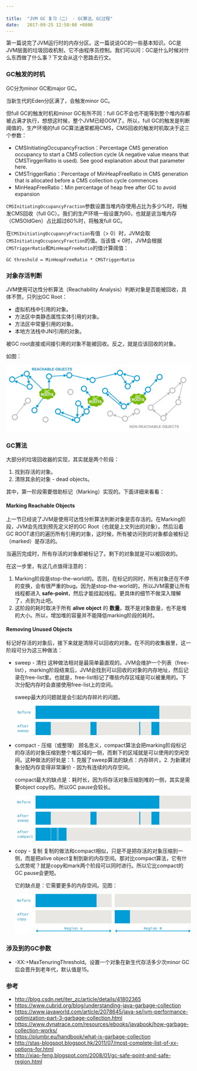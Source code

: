 ```yaml
---

title:  "JVM GC 复习（二） - GC算法、GC过程"
date:   2017-09-25 12:58:00 +0800
---
```


第一篇说完了JVM运行时的内存分区。这一篇说说GC的一些基本知识。GC是JVM层面的垃圾回收机制，它不由程序员控制。我们可以问：GC是什么时候对什么东西做了什么事？下文会从这个思路去行文。

### GC触发的时机

GC分为minor GC和major GC。

当新生代的Eden分区满了，会触发minor GC。

但full GC的触发时机和minor GC有所不同：full GC不会也不能等到整个堆内存都被占满才执行，想想这时候，整个JVM已经OOM了。所以，full GC的触发是判断阈值的，生产环境的full GC算法通常都用CMS，CMS回收的触发时机取决于这三个参数：

- CMSInitiatingOccupancyFraction：Percentage CMS generation occupancy to start a CMS collection cycle (A negative value means that CMSTirggerRatio is used). See good explanation about that parameter here.
- CMSTriggerRatio：Percentage of MinHeapFreeRatio in CMS generation that is allocated before a CMS collection cycle commences
- MinHeapFreeRatio：Min percentage of heap free after GC to avoid expansion

`CMSInitiatingOccupancyFraction`参数设置当堆内存使用占比为多少%时，将触发CMS回收（full GC）。我们的生产环境一般设置为60，也就是说当堆内存（CMSOldGen）占比超过60%时，将触发full GC。

在`CMSInitiatingOccupancyFraction`有值（> 0）时，JVM会取`CMSInitiatingOccupancyFraction`的值。当该值 < 0时，JVM会根据`CMSTriggerRatio`和`MinHeapFreeRatio`的值计算阈值：

~~~
GC threshold = MinHeapFreeRatio * CMSTriggerRatio
~~~

### 对象存活判断

JVM使用可达性分析算法（Reachability Analysis）判断对象是否能被回收，具体不赘。只列出GC Root：

- 虚拟机栈中引用的对象。
- 方法区中类静态属性实体引用的对象。
- 方法区中常量引用的对象。
- 本地方法栈中JNI引用的对象。

被GC root直接或间接引用的对象不能被回收。反之，就是应该回收的对象。

如图：

![Alt](/images/gc(1).png)

### GC算法

大部分的垃圾回收器的实现，其实就是两个阶段：

1. 找到存活的对象。
2. 清除其余的对象 - dead objects。

其中，第一阶段需要借助标记（Marking）实现的。下面详细来看看：

#### Marking Reachable Objects

上一节已经说了JVM是使用可达性分析算法判断对象是否存活的。在Marking阶段，JVM会先找到预先定义好的GC Root（也就是上文列出的对象）。然后沿着GC ROOT递归的遍历所有引用的对象，这时候，所有被访问到的对象都会被标记（marked）是存活的。

当遍历完成时，所有存活的对象都被标记了。剩下的对象就是可以被回收的。

在这一步里，有这几点值得注意的：

1. Marking阶段是stop-the-world的。否则，在标记的同时，所有对象还在不停的变换，会有很严重的bug。因为是stop-the-world的，所以JVM需要让所有线程都进入 **safe-point**，然后才能挂起线程。更具体的细节不做深入理解了，点到为止吧。
2. 这阶段的耗时取决于所有 **alive object** 的 **数量**。既不是对象数量，也不是堆的大小。所以，增加堆的容量并不能降低marking阶段的耗时。

#### Removing Unused Objects

标记好存活的对象后，接下来就是清除可以回收的对象。在不同的收集器里，这一阶段可分为这三种做法：

- sweep - 清扫
   这种做法相对是最简单最直观的。JVM会维护一个列表（free-list），marking阶段结束后，JVM会找到可以回收的对象的内存地址，然后记录在free-list里。也就是，free-list标记了哪些内存区域是可以被重用的。下次分配内存时会直接使用free-list上的空间。

   sweep最大的问题就是会引起内存碎片的问题。

   ![Alt](/images/GC-sweep.png)

- compact - 压缩（或整理）
   顾名思义，compact算法会把marking阶段标记的存活的对象压缩到整个堆区域的一侧，而剩下的区域就是可以使用的空闲空间。这种做法的好处是：1. 克服了sweep算法的缺点：内存碎片。2. 为新建对象分配内存变得非常廉价 - 因为有连续的内存空间。

   compact最大的缺点是：耗时长，因为将存活对象压缩到堆的一侧，其实是需要object copy的。所以GC pause会较长。

   ![Alt](/images/GC-mark-sweep-compact.png)

- copy - 复制
   复制的做法和compact相似，只是不是把存活的对象压缩到一侧，而是把alive object复制到新的内存空间。那对比compact算法，它有什么优势呢？就是copy和mark两个阶段可以同时进行。所以它比compact的GC pause会更短。

   它的缺点是：它需要更多的内存空间。见图：

   ![Alt](/images/GC-mark-and-copy-in-Java.png)

### 涉及到的GC参数

- -XX:+MaxTenuringThreshold。设置一个对象在新生代存活多少次minor GC后会晋升到老年代，默认值是15。

### 参考

- http://blog.csdn.net/iter_zc/article/details/41802365
- https://www.cubrid.org/blog/understanding-java-garbage-collection
- https://www.javaworld.com/article/2078645/java-se/jvm-performance-optimization-part-3-garbage-collection.html
- https://www.dynatrace.com/resources/ebooks/javabook/how-garbage-collection-works/
- https://plumbr.eu/handbook/what-is-garbage-collection
- http://stas-blogspot.blogspot.hk/2011/07/most-complete-list-of-xx-options-for.html
- http://xiao-feng.blogspot.com/2008/01/gc-safe-point-and-safe-region.html
